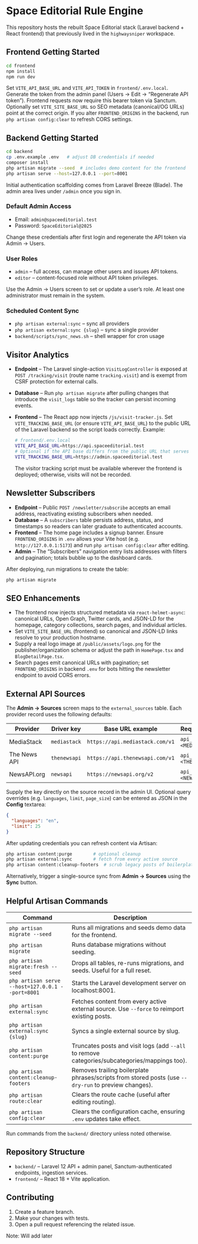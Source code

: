 # Space Editorial Rule Engine

This repository hosts the rebuilt Space Editorial stack (Laravel backend + React frontend) that previously lived in the `highwaysniper` workspace.

## Frontend Getting Started

```bash
cd frontend
npm install
npm run dev
```

Set `VITE_API_BASE_URL` and `VITE_API_TOKEN` in `frontend/.env.local`. Generate the token from the admin panel (Users → Edit → “Regenerate API token”). Frontend requests now require this bearer token via Sanctum. Optionally set `VITE_SITE_BASE_URL` so SEO metadata (canonical/OG URLs) point at the correct origin. If you alter `FRONTEND_ORIGINS` in the backend, run `php artisan config:clear` to refresh CORS settings.

## Backend Getting Started

```bash
cd backend
cp .env.example .env   # adjust DB credentials if needed
composer install
php artisan migrate --seed  # includes demo content for the frontend
php artisan serve --host=127.0.0.1 --port=8001
```

Initial authentication scaffolding comes from Laravel Breeze (Blade). The admin area lives under `/admin` once you sign in.

### Default Admin Access

- Email: `admin@spaceeditorial.test`
- Password: `SpaceEditorial@2025`

Change these credentials after first login and regenerate the API token via Admin → Users.

### User Roles

- `admin` – full access, can manage other users and issues API tokens.
- `editor` – content-focused role without API token privileges.

Use the Admin → Users screen to set or update a user’s role. At least one administrator must remain in the system.

### Scheduled Content Sync

- `php artisan external:sync` – sync all providers
- `php artisan external:sync {slug}` – sync a single provider
- `backend/scripts/sync_news.sh` – shell wrapper for cron usage

## Visitor Analytics

- **Endpoint** – The Laravel single-action `VisitLogController` is exposed at `POST /tracking/visit` (route name `tracking.visit`) and is exempt from CSRF protection for external calls.
- **Database** – Run `php artisan migrate` after pulling changes that introduce the `visit_logs` table so the tracker can persist incoming events.
- **Frontend** – The React app now injects `/js/visit-tracker.js`. Set `VITE_TRACKING_BASE_URL` (or ensure `VITE_API_BASE_URL`) to the public URL of the Laravel backend so the script loads correctly. Example:

  ```bash
  # frontend/.env.local
  VITE_API_BASE_URL=https://api.spaceeditorial.test
  # Optional if the API base differs from the public URL that serves assets
  VITE_TRACKING_BASE_URL=https://admin.spaceeditorial.test
  ```

  The visitor tracking script must be available wherever the frontend is deployed; otherwise, visits will not be recorded.

## Newsletter Subscribers

- **Endpoint** – Public `POST /newsletter/subscribe` accepts an email address, reactivating existing subscribers when needed.
- **Database** – A `subscribers` table persists address, status, and timestamps so readers can later graduate to authenticated accounts.
- **Frontend** – The home page includes a signup banner. Ensure `FRONTEND_ORIGINS` in `.env` allows your Vite host (e.g. `http://127.0.0.1:5173`) and run `php artisan config:clear` after editing.
- **Admin** – The “Subscribers” navigation entry lists addresses with filters and pagination; totals bubble up to the dashboard cards.

After deploying, run migrations to create the table:

```bash
php artisan migrate
```

## SEO Enhancements

- The frontend now injects structured metadata via `react-helmet-async`: canonical URLs, Open Graph, Twitter cards, and JSON-LD for the homepage, category collections, search pages, and individual articles.
- Set `VITE_SITE_BASE_URL` (frontend) so canonical and JSON-LD links resolve to your production hostname.
- Supply a real logo image at `/public/assets/logo.png` for the publisher/organization schema or adjust the path in `HomePage.tsx` and `BlogDetailPage.tsx`.
- Search pages emit canonical URLs with pagination; set `FRONTEND_ORIGINS` in backend `.env` for bots hitting the newsletter endpoint to avoid CORS errors.

## External API Sources

The **Admin → Sources** screen maps to the `external_sources` table. Each provider record uses the following defaults:

| Provider       | Driver key     | Base URL example                     | Required secret field          |
|----------------|----------------|--------------------------------------|--------------------------------|
| MediaStack     | `mediastack`   | `https://api.mediastack.com/v1`      | `api_key` = `<MEDIASTACK_API_KEY>`
| The News API   | `thenewsapi`   | `https://api.thenewsapi.com/v1`      | `api_key` = `<THENEWSAPI_TOKEN>`
| NewsAPI.org    | `newsapi`      | `https://newsapi.org/v2`             | `api_key` = `<NEWSAPI_KEY>`

Supply the key directly on the source record in the admin UI. Optional query overrides (e.g. `languages`, `limit`, `page_size`) can be entered as JSON in the **Config** textarea:

```json
{
  "languages": "en",
  "limit": 25
}
```

After updating credentials you can refresh content via Artisan:

  ```bash
  php artisan content:purge        # optional cleanup
  php artisan external:sync        # fetch from every active source
  php artisan content:cleanup-footers  # scrub legacy posts of boilerplate footers (add --dry-run to inspect first)
  ```

  Alternatively, trigger a single-source sync from **Admin → Sources** using the **Sync** button.

## Helpful Artisan Commands

| Command | Description |
|---------|-------------|
| `php artisan migrate --seed` | Runs all migrations and seeds demo data for the frontend. |
| `php artisan migrate` | Runs database migrations without seeding. |
| `php artisan migrate:fresh --seed` | Drops all tables, re-runs migrations, and seeds. Useful for a full reset. |
| `php artisan serve --host=127.0.0.1 --port=8001` | Starts the Laravel development server on localhost:8001. |
| `php artisan external:sync` | Fetches content from every active external source. Use `--force` to reimport existing posts. |
| `php artisan external:sync {slug}` | Syncs a single external source by slug. |
| `php artisan content:purge` | Truncates posts and visit logs (add `--all` to remove categories/subcategories/mappings too). |
| `php artisan content:cleanup-footers` | Removes trailing boilerplate phrases/scripts from stored posts (use `--dry-run` to preview changes). |
| `php artisan route:clear` | Clears the route cache (useful after editing routing). |
| `php artisan config:clear` | Clears the configuration cache, ensuring `.env` updates take effect. |

Run commands from the `backend/` directory unless noted otherwise.

## Repository Structure

- `backend/` – Laravel 12 API + admin panel, Sanctum-authenticated endpoints, ingestion services.
- `frontend/` – React 18 + Vite application.

## Contributing

1. Create a feature branch.
2. Make your changes with tests.
3. Open a pull request referencing the related issue. 

Note: Will add later
